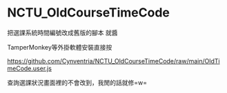 # NCTU_OldCourseTimeCode

把選課系統時間編號改成舊版的腳本
就醬

TamperMonkey等外掛軟體安裝直接按

https://github.com/Cynventria/NCTU_OldCourseTimeCode/raw/main/OldTimeCode.user.js


查詢選課狀況畫面裡的不會改到，我閒的話就修=w=
